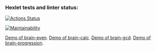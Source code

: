 ### Hexlet tests and linter status:

[![Actions Status](https://github.com/aswang/frontend-project-44/actions/workflows/hexlet-check.yml/badge.svg)](https://github.com/aswang/frontend-project-44/actions)

[![Maintainability](https://api.codeclimate.com/v1/badges/118e2cdbcb9dd6bea2d8/maintainability)](https://codeclimate.com/github/aswang/frontend-project-44/maintainability)

[Demo of brain-even](https://asciinema.org/a/BHHvdSjmHs1HiMaNEFbYc4j9P).
[Demo of brain-calc](https://asciinema.org/a/bN6ehMatMwmyJKTbg6n6nkNhN).
[Demo of brain-gcd](https://asciinema.org/a/RhSTUds6HVB0YjgPMxmrImPfL).
[Demo of brain-progression](https://asciinema.org/a/pe7xaofpWVSZe5us4EZNtfW0q).
